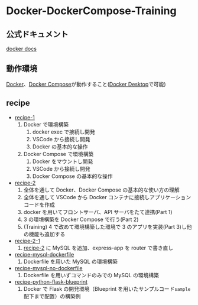 # Docker-DockerCompose-Training

## 公式ドキュメント

[docker docs](https://docs.docker.com/)

## 動作環境

[Docker](https://www.docker.com/)、[Docker Compose](https://docs.docker.com/compose/)が動作すること([Docker Desktop](https://www.docker.com/get-started)で可能)

## recipe

- [recipe-1](./recipe-1/README.md)
  1. Docker で環境構築
     1. docker exec で接続し開発
     1. VSCode から接続し開発
     1. Docker の基本的な操作
  2. Docker Compose で環境構築
     1. Docker をマウントし開発
     1. VSCode から接続し開発
     1. Docker Compose の基本的な操作
- [recipe-2](./recipe-2/README.md)
  1. 全体を通して Docker、Docker Compose の基本的な使い方の理解
  2. 全体を通して VSCode から Docker コンテナに接続しアプリケーションコードを作成
  3. docker を用いてフロントサーバ、API サーバをたて連携(Part 1)
  4. 3 の環境構築を Docker Compose で行う(Part 2)
  5. (Training) 4 で改めて環境構築した環境で 3 のアプリを実装(Part 3)し他の機能も追加する
- [recipe-2-1](./recipe-2-1/README.md)
  1. [recipe-2](./recipe-2/README.md) に MySQL を追加、express-app を router で書き直し
- [recipe-mysql-dockerfile](./recipe-mysql-dockerfile/README.md)
  1. Dockerfile を用いた MySQL の環境構築
- [recipe-mysql-no-dockerfile](./recipe-mysql-no-dockerfile/README.md)
  1. Dockerfile を用いずコマンドのみでの MySQL の環境構築
- [recipe-python-flask-blueprint](./recipe-python-flask-blueprint/README.md)
  1. Docker で Flask の開発環境（Blueprint を用いたサンプルコード`sample`配下まで配置）の構築例
